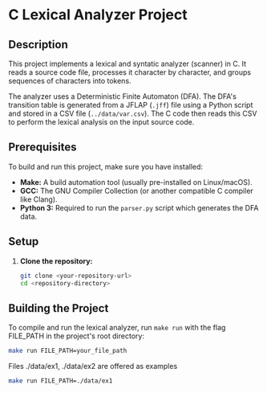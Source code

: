 # C Lexical Analyzer Project

## Description

This project implements a lexical and syntatic analyzer (scanner) in C. It reads a source code file, processes it character by character, and groups sequences of characters into tokens.

The analyzer uses a Deterministic Finite Automaton (DFA). The DFA's transition table is generated from a JFLAP (`.jff`) file using a Python script and stored in a CSV file (`../data/var.csv`). The C code then reads this CSV to perform the lexical analysis on the input source code.

## Prerequisites

To build and run this project, make sure you have installed:

*   **Make:** A build automation tool (usually pre-installed on Linux/macOS).
*   **GCC:** The GNU Compiler Collection (or another compatible C compiler like Clang).
*   **Python 3:** Required to run the `parser.py` script which generates the DFA data.

## Setup

1.  **Clone the repository:**
    ```bash
    git clone <your-repository-url>
    cd <repository-directory>
    ```

## Building the Project

To compile and run the lexical analyzer, run `make run` with the flag FILE_PATH in the project's root directory:

```bash
make run FILE_PATH=your_file_path

```

Files ./data/ex1, ./data/ex2 are offered as examples

```bash
make run FILE_PATH=./data/ex1




